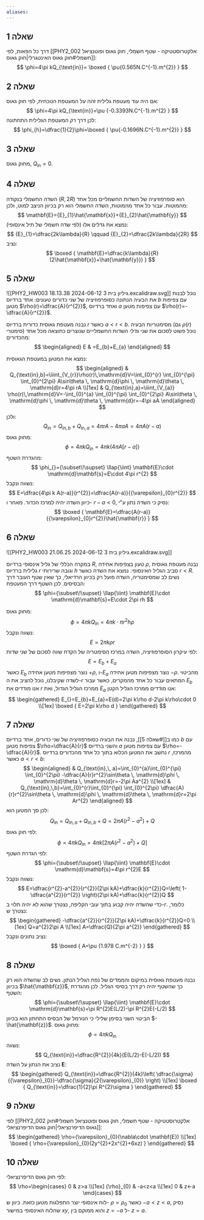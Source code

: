 ```yaml
---
aliases:
---
```

## שאלה 1

דרך כל הפאות, לפי [[PHY2_002 אלקטרוסטטיקה - שטף חשמלי, חוק גאוס ופוטנציאל חשמלי#חוק גאוס האינטגרלי|חוק גאוס]]:
$$
\phi=4\pi kQ_{\text{in}}=
\boxed {
\pu{0.565N.C^{-1}.m^{2}}
 }
 $$
## שאלה 2
אם היה עוד מעטפת גלילית זהה על המעטפת הנוכחית, לפי חוק גאוס:
$$
\phi=4\pi kQ_{\text{in}}=\pu {-0.3393N.C^{-1}.m^{2} }
$$
לכן דרך *רק* המעטפת הגלילית התחתונה:
$$
\phi_{h}=\dfrac{1}{2}\phi=\boxed {
\pu{-0.1696N.C^{-1}.m^{2}}
 }
$$

## שאלה 3
מחוק גאוס, $Q_{\text{in}}=0$.


## שאלה 4
השדה החשמלי בנקודה $(R,2R)$ הוא סופרפוזיציה של השדות החשמליים מכל אחד מהמוטות.
עבור כל אחד מהמוטות, השדה החשמלי הוא רק בכיוון הניצב למוט, ולכן:
$$
\mathbf{E}={E}_{1}\hat{\mathbf{x}}+{E}_{2}\hat{\mathbf{y}}
$$
נמצא את גדלים אלו (לפי שדה חשמלי של תיל אינסופי):
$$
{E}_{1}=\dfrac{2k\lambda}{R} \qquad  {E}_{2}=\dfrac{2k\lambda}{2R}
$$
נציב:
$$
\boxed {
\mathbf{E}=\dfrac{k\lambda}{R}(2\hat{\mathbf{x}}+\hat{\mathbf{y}})
 }
$$
## שאלה 5
![[PHY2_HW003 גיליון בית 3 2024-06-12 18.13.38.excalidraw.svg]]
נוכל לבנות את הבעיה הנתונה כסופרפוזיציה של שני כדורים טעונים: אחד ברדיוס $b$ עם צפיפות מטען $\rho(r)=\dfrac{A}{r^{2}}$, ואחד ברדיוס $a$ עם צפיפות מטען $\rho(r)=-\dfrac{A}{r^{2}}$.

נבנה מעטפת גאוסית כדורית ברדיוס $r$ כאשר $a<r<b$.
מסימטריות הבעיה (גם $\rho(r)$ סימטרי) נוכל פשוט לסכום את שני *גדלי* השדות החשמלייים שנוצרים כתוצאה מכל אחד מהכדורים:
$$
\begin{aligned}
E & =E_{b}+E_{a}
\end{aligned}
$$

נמצא את המטען במעטפת הגאוסית:
$$
\begin{aligned}
 & Q_{\text{in},b}=\iiint_{V_{r}}\rho(r)\,\mathrm{d}V=\int_{0}^{r} \int_{0}^{\pi} \int_{0}^{2\pi} A\sin\theta \, \mathrm{d}\phi  \, \mathrm{d}\theta   \, \mathrm{d}r=4\pi rA \\[1ex]
 & Q_{\text{in},a}=\iiint_{V_{a}} \rho(r)\,\mathrm{d}V=-\int_{0}^{a} \int_{0}^{\pi} \int_{0}^{2\pi} A\sin\theta \, \mathrm{d}\phi   \, \mathrm{d}\theta  \, \mathrm{d}r=-4\pi aA 
\end{aligned} 
$$
ולכן:
$$
Q_{\text{in}}=Q_{\text{in},b}+Q_{\text{in},a}=4\pi rA-4\pi aA=4\pi A(r-a)
$$
מחוק גאוס:
$$
\phi_{}=4\pi kQ_{\text{in}}=4\pi k(4\pi A[r-a])
$$
מהגדרת השטף:
$$
\phi_{}={\subset\!\supset} \llap{\iint} \mathbf{E}\cdot \mathrm{d}\mathbf{s}=E\cdot 4\pi r^{2}
$$
נשווה ונקבל:
$$
E=\dfrac{4\pi k A(r-a)}{r^{2}}=\dfrac{A(r-a)}{{\varepsilon}_{0}r^{2}} 
$$
כיוון השדה יהיה למרכז הכדור. מאחר ו- $r-a<0$, נסיק כי השדה נתון ע"י:
$$
\boxed {
\mathbf{E}=\dfrac{A(r-a)}{{\varepsilon}_{0}r^{2}}\hat{\mathbf{r}}
 }
$$
## שאלה 6
![[PHY2_HW003 גיליון בית 3 2024-06-12 21.06.25.excalidraw.svg]]

במקרה הכללי של גליל אינסופי ברדיוס $R$, טעון בצפיפות אחידה $\rho$, נבנה מעטפת גאוסית גלילית ברדיוס $r$ וגובה שרירותי $h$ סביב הגליל האינסופי. נמצא את השדה כאשר $r<R$.
נשים לב שמסימטריה, השדה פועל רק בכיוון הרדיאלי, כך שאין שטף העובר דרך הבסיסים. לכן השטף דרך המעטפת:
$$
\phi={\subset\!\supset} \llap{\iint} \mathbf{E}\cdot \mathrm{d}\mathbf{s}=E\cdot 2\pi rh
$$

מחוק גאוס:
$$
\phi=4\pi kQ_{\text{in}}=4\pi k\cdot \pi r^{2}h\rho
$$
נשווה ונקבל:
$$
E=2\pi k\rho r
$$
לפי עיקרון הסופרפוזיציה, השדה במרכז הסימטריה של הקדח שווה לסכום של שני שדות:
$$
E=E_{b}+E_{a}
$$
כאשר $E_{b}$ נוצר מצפיפות מטען אחידה $+\rho$, ו-$E_{a}$ נוצר מצפיפות מטען אחידה $-\rho$. מהביטוי לשדה שקיבלנו, נוכל להציב את ה-$r$ המתאים עבור כל אחד מהמקרים, כאשר עבור $E_{b}$ אנו מודדים את $r$ ממרכז הגליל הגדול, ואת $E_{a}$ אנו מודדים ממרכז הגליל הקטן:
$$
\begin{gathered}
E_{}=E_{b}+E_{a}=E(d)=2\pi k\rho d-2\pi k\rho\cdot 0 \\[1ex]
\boxed {
E=2\pi k\rho d
 }
\end{gathered}
$$

## שאלה 7
כמו ב[[#שאלה 5]], נבנה את הבעיה כסופרפוזיציה של שני כדורים, אחד ברדיוס $b$ עם צפיפות מטען $\rho=\dfrac{A}{r}$ והשני ברדיוס $a$ עם צפיפות מטען $\rho=-\dfrac{A}{r}$. נחשב את המטען הכלוא בתוך כל אחד מהכדורים ברדיוס $r$ מהמרכז, כאשר $a<r<b$:
$$
\begin{aligned}
 & Q_{\text{in},\, a}=\int_{0}^{a}\int_{0}^{\pi} \int_{0}^{2\pi} -\dfrac{A}{r}r^{2}\sin\theta \, \mathrm{d}\phi  \, \mathrm{d}\theta   \, \mathrm{d}r=-2\pi Aa^{2}  \\[1ex]
 & Q_{\text{in},\,b}=\int_{0}^{r}\int_{0}^{\pi} \int_{0}^{2\pi} \dfrac{A}{r}r^{2}\sin\theta \, \mathrm{d}\phi  \, \mathrm{d}\theta   \, \mathrm{d}r=2\pi Ar^{2} 
\end{aligned}
$$
לכן סך המטען הוא:
$$
Q_{\text{in}}=Q_{\text{in},a}+Q_{\text{in},b}+Q=2\pi A(r^{2}-a^{2})+Q
$$
לפי חוק גאוס:
$$
\phi=4\pi kQ_{\text{in}}=4\pi k[2\pi A(r^{2}-a^{2})+Q]
$$
לפי הגדרת השטף:
$$
\phi={\subset\!\supset} \llap{\iint} \mathbf{E}\cdot \mathrm{d}\mathbf{s}=4\pi r^{2}E
$$
נשווה ונקבל:
$$
E=\dfrac{r^{2}-a^{2}}{r^{2}}(2\pi kA)+\dfrac{k}{r^{2}}Q=\left( 1-\dfrac{a^{2}}{r^{2}} \right)(2\pi kA)+\dfrac{k}{r^{2}}Q
$$
כדי שהשדה יהיה קבוע בתוך עובי הקליפה, נצטרך שהוא לא יהיה תלוי ב-$r$. כלומר, נצטרך ש:
$$
\begin{gathered}
-\dfrac{a^{2}}{r^{2}}(2\pi kA)+\dfrac{k}{r^{2}}Q=0 \\[1ex]
Q=a^{2}2\pi A \\[1ex]
A=\dfrac{Q}{2\pi a^{2}}
\end{gathered}
$$
נציב נתונים ונקבל:
$$
\boxed {
A=\pu {1.978 C.m^{-2} }
 }
$$

## שאלה 8
נבנה מעטפת גאוסית במיקום והממדים של נפח הגליל הנתון. נשים לב שהשדה הוא רק בכיוון $\hat{\mathbf{z}}$, כך שהשטף יהיה רק דרך בסיסי הגליל. לכן מהגדרת השטף:
$$
\phi={\subset\!\supset} \llap{\iint} \mathbf{E}\cdot \mathrm{d}\mathbf{s}=\pi R^{2}E(L/2)-\pi R^{2}E(-L/2)
$$
הביטוי השני בסימן שלילי כי הנורמל של הבסיס התחתון הוא בכיוון $-\hat{\mathbf{z}}$.
מחוק גאוס:
$$
\phi=4\pi kQ_{\text{in}}
$$
נשווה:
$$
Q_{\text{in}}=\dfrac{R^{2}}{4k}(E(L/2)-E(-L/2))
$$
נציב את הנתון על השדה $\mathbf{E}$:
$$
\begin{gathered}
Q_{\text{in}}=\dfrac{R^{2}}{4k}\left( \dfrac{\sigma}{{\varepsilon}_{0}}-\dfrac{\sigma}{2{\varepsilon}_{0}} \right) \\[1ex]
\boxed {
Q_{\text{in}}=\dfrac{1}{2}\pi R^{2}\sigma
 }
\end{gathered}
$$

## שאלה 9
לפי [[PHY2_002 אלקטרוסטטיקה - שטף חשמלי, חוק גאוס ופוטנציאל חשמלי#חוק גאוס הדיפרנציאלי|חוק גאוס הדיפרנציאלי]]:
$$
\begin{gathered}
\rho={\varepsilon}_{0}(\nabla\cdot \mathbf{E}) \\[1ex]
\boxed {
\rho={\varepsilon}_{0}(2y^{2}+2x^{2}+6xz)
 }
\end{gathered}
$$

## שאלה 10
לפי חוק גאוס הדיפרנציאלי:
$$
\rho=\begin{cases}
0 & z>a \\[1ex]
{\rho}_{0} & -a<z<a \\[1ex]
0 & z<-a
\end{cases}
$$
לוח אינסופי יוצר התפלגות מטען כזאת. כיוון ש- $\rho={\rho}_{0}$ כאשר $-a<z<a$, נסיק שהלוח האינסופי במישור $xy$, והוא ממוקם בין $z=-a$ ל- $z=a$.

